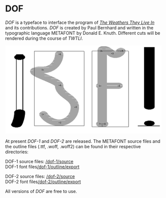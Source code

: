 # DOF

_DOF_ is a typeface to interface the program of _[The Weathers They Live In](http://twtli.nicolaarthen.com)_ and its contributions. _DOF_ is created by Paul Bernhard and written in the typographic language METAFONT by Donald E. Knuth. Different cuts will be rendered during the course of _TWTLI_. 

![First DOF Specimen](/Specimen/specimen_01.png "First DOF Specimen")

At present _DOF-1_ and _DOF-2_ are released. The METAFONT source files and the outline files (.ttf, .woff, .woff2) can be found in their respective directories:

DOF-1 source files: [/dof-1/source](/DOF-1/source)  
DOF-1 font files[/dof-1/outline/export](/DOF-1/outline/Export)

DOF-2 source files: [/dof-2/source](/DOF-1/source)  
DOF-2 font files[/dof-2/outline/export](/DOF-1/outline/Export)

All versions of _DOF_ are free to use.
